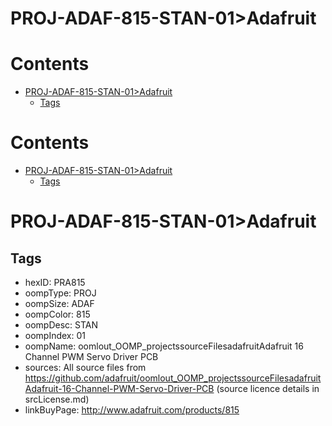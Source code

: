 
PROJ-ADAF-815-STAN-01>Adafruit
==============================

Contents
========

* [PROJ-ADAF-815-STAN-01>Adafruit](#proj-adaf-815-stan-01adafruit)
	* [Tags](#tags)

Contents
========

* [PROJ-ADAF-815-STAN-01>Adafruit](#proj-adaf-815-stan-01adafruit)
	* [Tags](#tags)

# PROJ-ADAF-815-STAN-01>Adafruit

## Tags

- hexID: PRA815
- oompType: PROJ
- oompSize: ADAF
- oompColor: 815
- oompDesc: STAN
- oompIndex: 01
- oompName: oomlout_OOMP_projectssourceFilesadafruitAdafruit 16 Channel PWM Servo Driver PCB
- sources: All source files from https://github.com/adafruit/oomlout_OOMP_projectssourceFilesadafruitAdafruit-16-Channel-PWM-Servo-Driver-PCB (source licence details in srcLicense.md)
- linkBuyPage: http://www.adafruit.com/products/815

